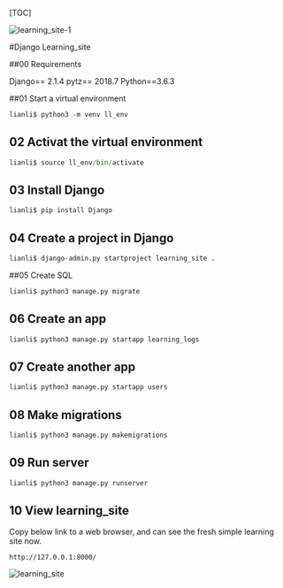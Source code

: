 [TOC]

![learning_site-1](/Users/lianli/Documents/01_Study/02_Program/02_Django/02_Learning_site/learning_site/learning_site-1.png)

#Django Learning_site

##00 Requirements

Django== 2.1.4
pytz== 2018.7
Python==3.6.3

##01 Start a virtual environment

```python
lianli$ python3 -m venv ll_env
```

## 02 Activat the virtual environment

```python
lianli$ source ll_env/bin/activate
```

## 03 Install Django

```python
lianli$ pip install Django
```

## 04 Create a project in Django

```python
lianli$ django-admin.py startproject learning_site .
```

##05 Create SQL

```python
lianli$ python3 manage.py migrate
```

## 06 Create an app

```python
lianli$ python3 manage.py startapp learning_logs
```

## 07 Create another app

```python
lianli$ python3 manage.py startapp users
```

## 08 Make migrations

```python
lianli$ python3 manage.py makemigrations
```

## 09 Run server

```python
lianli$ python3 manage.py runserver
```

## 10 View learning_site

Copy below link to a web browser, and can see the fresh simple learning site now.

```
http://127.0.0.1:8000/
```

![learning_site](/Users/lianli/Documents/01_Study/02_Program/02_Django/02_Learning_site/learning_site/learning_site-2.png)
